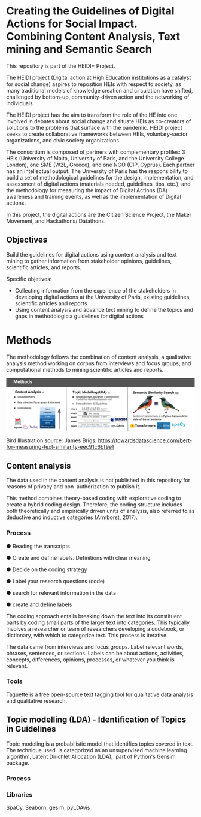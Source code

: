 # Creating the Guidelines of Digital Actions for Social Impact. Combining Content Analysis, Text mining and Semantic Search

This repository is part of the HEIDI+ Project. 

The HEIDI project (Digital action at High Education institutions as a catalyst for social change) aspires to reposition HEIs with respect to society, as many traditional models of knowledge creation and circulation have shifted, challenged by bottom-up, community-driven action and the networking of individuals. 

The HEIDI project has the aim to transform the role of the HE into one involved in debates about social change and situate HEIs as co-creators of solutions to the problems that surface with the pandemic. HEIDI project seeks to create collaborative frameworks between HEIs, voluntary-sector organizations, and civic society organizations.

The consortium is composed of partners with complementary profiles: 3 HEIs (University of Malta, University of Paris, and the University College London), one SME (W2L, Greece), and one NGO (CIP, Cyprus). Each partner has an intellectual output. The University of Paris has the responsibility to build a set of
methodological guidelines for the design, implementation, and assessment of digital actions (materials needed, guidelines, tips, etc.), and the methodology for measuring the impact of Digital Actions (DA) awareness and training events, as well as the implementation of Digital actions.

In this project, the digital actions are the Citizen Science Project, the Maker Movement, and Hackathons/ Datathons.

## Objectives

Build the guidelines for digital actions using content analysis and text mining to gather information from stakeholder opinions, guidelines, scientific articles, and reports.

Specific objetives: 
- Collecting information from  the experience of the stakeholders in developing digital actions at the University of Paris, existing guidelines, scientific articles and reports
- Using content analysis and advance text mining to define the topics and gaps in methodologicla guidelines for digital actions


# Methods
The methodology follows the combination of content analysis, a qualitative analysis method working on
corpus from interviews and focus groups, and computational methods to mining scientific articles and
reports.


![methods](https://github.com/merlynjocol/DigitalActions_NLP_NLU/blob/b7775050f9de5b05469b0a651565d105eb89ee81/Images/Methods_heidi.png)


Bird Illustration source: James Brigs.
https://towardsdatascience.com/bert-for-measuring-text-similarity-eec91c6bf9e1



## Content analysis
The data used in the content analysis is not published in this repository for reasons of privacy and non  authorization to publish it. 

This method combines theory-based coding with explorative coding to create a hybrid coding design. Therefore, the coding structure includes both theoretically and empirically driven units of analysis, also referred to as deductive and inductive categories (Armborst, 2017).

### Process

● Reading the transcripts

● Create and define labels. Definitions with clear meaning

● Decide on the coding strategy

● Label your research questions (code)

● search for relevant information in the data

● create and define labels


The coding approach entails breaking down the text into its constituent parts by coding small parts of the larger text into categories. This typically involves a researcher or team of researchers developing a codebook, or dictionary, with which to categorize text. This process is iterative.

The data came from interviews and focus groups. Label relevant words, phrases, sentences, or sections. Labels can be about actions, activities, concepts, differences, opinions, processes, or whatever you think is relevant.

### Tools
Taguette is a free open-source text tagging tool for qualitative data analysis and qualitative research.


## Topic modelling (LDA) - Identification of Topics in Guidelines

Topic modeling is a probabilistic model that identifies topics covered in text. The technique used  is categorized as an unsupervised machine learning algorithm, Latent Dirichlet Allocation (LDA),  part of Python's Gensim package. 

### Process



### Libraries
SpaCy, Seaborn, gesim, pyLDAvis 



